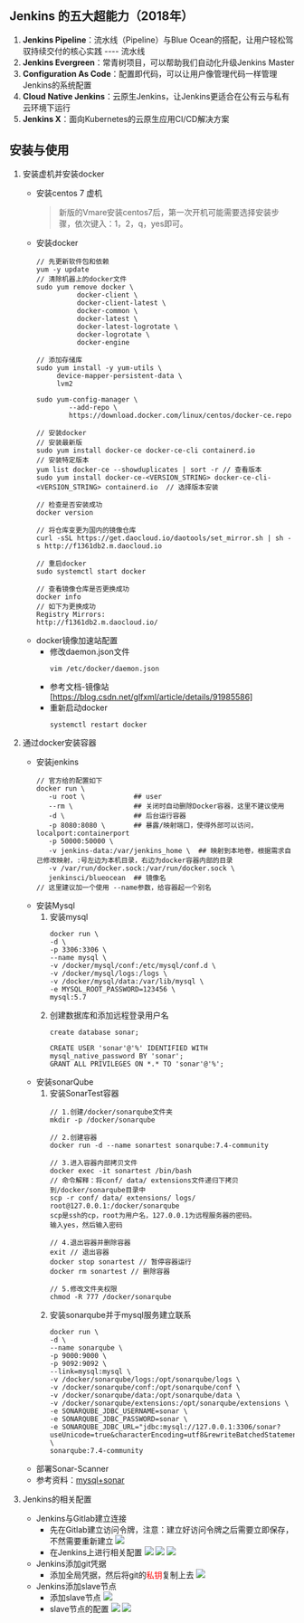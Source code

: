 ## Jenkins 的五大超能力（2018年）
1. **Jenkins Pipeline**：流水线（Pipeline）与Blue Ocean的搭配，让用户轻松驾驭持续交付的核心实践 ---- 流水线
2. **Jenkins Evergreen**：常青树项目，可以帮助我们自动化升级Jenkins Master
3. **Configuration As Code**：配置即代码，可以让用户像管理代码一样管理Jenkins的系统配置
4. **Cloud Native Jenkins**：云原生Jenkins，让Jenkins更适合在公有云与私有云环境下运行
5. **Jenkins X**：面向Kubernetes的云原生应用CI/CD解决方案

## 安装与使用
1. 安装虚机并安装docker
    + 安装centos 7 虚机
        > 新版的Vmare安装centos7后，第一次开机可能需要选择安装步骤，依次键入：1，2，q，yes即可。
    + 安装docker
        ```
        // 先更新软件包和依赖
        yum -y update
        // 清除机器上的docker文件
        sudo yum remove docker \
                  docker-client \
                  docker-client-latest \
                  docker-common \
                  docker-latest \
                  docker-latest-logrotate \
                  docker-logrotate \
                  docker-engine
        
        // 添加存储库
        sudo yum install -y yum-utils \
             device-mapper-persistent-data \
             lvm2
        
        sudo yum-config-manager \
                --add-repo \
                https://download.docker.com/linux/centos/docker-ce.repo

        // 安装docker
        // 安装最新版
        sudo yum install docker-ce docker-ce-cli containerd.io
        // 安装特定版本
        yum list docker-ce --showduplicates | sort -r // 查看版本
        sudo yum install docker-ce-<VERSION_STRING> docker-ce-cli-<VERSION_STRING> containerd.io  // 选择版本安装

        // 检查是否安装成功
        docker version 

        // 将仓库变更为国内的镜像仓库
        curl -sSL https://get.daocloud.io/daotools/set_mirror.sh | sh -s http://f1361db2.m.daocloud.io

        // 重启docker
        sudo systemctl start docker

        // 查看镜像仓库是否更换成功
        docker info 
        // 如下为更换成功
        Registry Mirrors:
        http://f1361db2.m.daocloud.io/
        ```
    + docker镜像加速站配置
        + 修改daemon.json文件
            ```
            vim /etc/docker/daemon.json
            ```
        + 参考文档-镜像站[https://blog.csdn.net/glfxml/article/details/91985586]
        + 重新启动docker
            ```
            systemctl restart docker
            ```

2. 通过docker安装容器
    + 安装jenkins
         ```
         // 官方给的配置如下
         docker run \
            -u root \            ## user
            --rm \               ## 关闭时自动删除Docker容器，这里不建议使用
            -d \                 ## 后台运行容器
            -p 8080:8080 \       ## 暴露/映射端口，使得外部可以访问，localport:containerport
            -p 50000:50000 \ 
            -v jenkins-data:/var/jenkins_home \  ## 映射到本地卷，根据需求自己修改映射，:号左边为本机目录，右边为docker容器内部的目录
            -v /var/run/docker.sock:/var/run/docker.sock \ 
            jenkinsci/blueocean  ## 镜像名
        // 这里建议加一个使用 --name参数，给容器起一个别名
         ```
    + 安装Mysql
        1. 安装mysql
            ```
            docker run \
            -d \
            -p 3306:3306 \
            --name mysql \
            -v /docker/mysql/conf:/etc/mysql/conf.d \
            -v /docker/mysql/logs:/logs \
            -v /docker/mysql/data:/var/lib/mysql \
            -e MYSQL_ROOT_PASSWORD=123456 \
            mysql:5.7
            ```
        2. 创建数据库和添加远程登录用户名
            ```
            create database sonar;

            CREATE USER 'sonar'@'%' IDENTIFIED WITH mysql_native_password BY 'sonar';
            GRANT ALL PRIVILEGES ON *.* TO 'sonar'@'%';
            ```
    + 安装sonarQube
       1. 安装SonarTest容器
            ```
            // 1.创建/docker/sonarqube文件夹
            mkdir -p /docker/sonarqube

            // 2.创建容器
            docker run -d --name sonartest sonarqube:7.4-community

            // 3.进入容器内部拷贝文件
            docker exec -it sonartest /bin/bash
            // 命令解释：将conf/ data/ extensions文件递归下拷贝到/docker/sonarqube目录中
            scp -r conf/ data/ extensions/ logs/ root@127.0.0.1:/docker/sonarqube
            scp是ssh的cp，root为用户名，127.0.0.1为远程服务器的密码。
            输入yes，然后输入密码

            // 4.退出容器并删除容器
            exit // 退出容器
            docker stop sonartest // 暂停容器运行
            docker rm sonartest // 删除容器

            // 5.修改文件夹权限
            chmod -R 777 /docker/sonarqube
            ```
        2. 安装sonarqube并于mysql服务建立联系
            ```
            docker run \
            -d \
            --name sonarqube \
            -p 9000:9000 \
            -p 9092:9092 \
            --link=mysql:mysql \
            -v /docker/sonarqube/logs:/opt/sonarqube/logs \
            -v /docker/sonarqube/conf:/opt/sonarqube/conf \
            -v /docker/sonarqube/data:/opt/sonarqube/data \
            -v /docker/sonarqube/extensions:/opt/sonarqube/extensions \
            -e SONARQUBE_JDBC_USERNAME=sonar \
            -e SONARQUBE_JDBC_PASSWORD=sonar \
            -e SONARQUBE_JDBC_URL="jdbc:mysql://127.0.0.1:3306/sonar?useUnicode=true&characterEncoding=utf8&rewriteBatchedStatements=true&useConfigs=maxPerformance&useSSL=false" \
            sonarqube:7.4-community
            ```
    + 部署Sonar-Scanner
    + 参考资料：[mysql+sonar](https://blog.csdn.net/KissedBySnow/article/details/90437605)
        
    
    
3. Jenkins的相关配置
    + Jenkins与Gitlab建立连接
        + 先在Gitlab建立访问令牌，注意：建立好访问令牌之后需要立即保存，不然需要重新建立
        ![](https://ae01.alicdn.com/kf/Hd926dd696cff474d91b87f55f2ce89ffu.png)
        + 在Jenkins上进行相关配置
        ![](https://ae01.alicdn.com/kf/He4fa08c0d6484da7acb8c94d12c8ca2fi.png)
        ![](https://ae01.alicdn.com/kf/H84e0a788811e49178a78e0c44255a4c4I.png)
        ![](https://ae01.alicdn.com/kf/H2cd17a8d242a466f9daecd64f3b534aew.png)
    + Jenkins添加git凭据
        + 添加全局凭据，然后将git的<font color=red>私钥</font>复制上去
        ![](https://ae01.alicdn.com/kf/H3d1c7ec45f724c338dd11d2b3a0b6b7av.png)
    + Jenkins添加slave节点
        + 添加slave节点
        ![](https://ae01.alicdn.com/kf/H89459139210340cd800bab079ec1fa47t.png)
        + slave节点的配置
        ![](https://ae01.alicdn.com/kf/Hb858aaedb36e48b08af6dd030c6d3d85z.png)
        ![](https://ae01.alicdn.com/kf/H023cbb73e9a444ca9f10fe134c66fcb9r.png)

